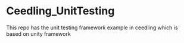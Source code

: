 # Ceedling_UnitTesting
This repo has the unit testing framework example in ceedling which is based on unity framework
